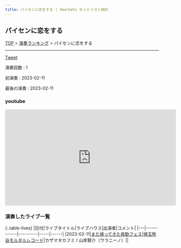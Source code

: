 ```yaml
---
title: パイセンに恋をする | 3markets セットリスト統計
---
```

## パイセンに恋をする


[TOP](/setlist/) > [演奏ランキング](songs.html) > パイセンに恋をする

___

<a href="https://twitter.com/share?ref_src=twsrc%5Etfw" data-text="3markets[ ]セットリスト > パイセンに恋をする" class="twitter-share-button" data-via="3markets" data-hashtags="3markets" data-related="3markets" data-show-count="false">Tweet</a>

演奏回数
: 1

初演奏
: 2023-02-11

最後の演奏
: 2023-02-11




### youtube
<iframe width="560" height="315" src="https://www.youtube.com/embed/jwqmvPSmdis" title="YouTube video player" frameborder="0" allow="accelerometer; autoplay; clipboard-write; encrypted-media; gyroscope; picture-in-picture; web-share" allowfullscreen></iframe>


### 演奏したライブ一覧

{:.table-lives}
|日付|ライブタイトル|ライブハウス|出演者|コメント|
|---|------------|----------|-----|------|
|<span class="nowrap">2023-02-11</span>|[また帰ってきた夜勤フェス](live054.html)|[埼玉熊谷モルタルレコード](livehouse051.html)|カザマタカフミ / 山岸賢介（ウラニーノ）||


<script async src="https://platform.twitter.com/widgets.js" charset="utf-8"></script>